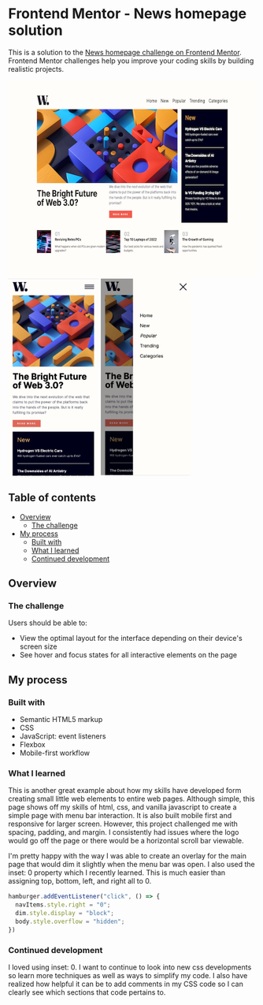 # Frontend Mentor - News homepage solution

This is a solution to the [News homepage challenge on Frontend Mentor](https://www.frontendmentor.io/challenges/news-homepage-H6SWTa1MFl). Frontend Mentor challenges help you improve your coding skills by building realistic projects. 

<p float="left">
<img src="./assets/images/screenshot-desktop.png" height=400>  <img src="./assets/images/screenshot-mobile.jpg" height= 400 /> <img src="./assets/images/screenshot-mobile-menu.jpg" height=400 />
</p>

## Table of contents

- [Overview](#overview)
  - [The challenge](#the-challenge)
- [My process](#my-process)
  - [Built with](#built-with)
  - [What I learned](#what-i-learned)
  - [Continued development](#continued-development)


## Overview

### The challenge

Users should be able to:

- View the optimal layout for the interface depending on their device's screen size
- See hover and focus states for all interactive elements on the page


## My process

### Built with

- Semantic HTML5 markup
- CSS
- JavaScript: event listeners
- Flexbox
- Mobile-first workflow


### What I learned

This is another great example about how my skills have developed form creating small little web elements to entire web pages.  Although simple, this page shows off my skills of html, css, and vanilla javascript to create a simple page with menu bar interaction.  It is also built mobile first and responsive for larger screen.   However, this project challenged me with spacing, padding, and margin.  I consistently had issues where the logo would go off the page or there would be a horizontal scroll bar viewable. 

I'm pretty happy with the way I was able to create an overlay for the main page that would dim it slightly when the menu bar was open.  I also used the inset: 0 property which I recently learned.  This is much easier than assigning top, bottom, left, and right all to 0.

```javascript
hamburger.addEventListener("click", () => {
  navItems.style.right = "0";
  dim.style.display = "block";
  body.style.overflow = "hidden";
})
```

### Continued development

I loved using inset: 0.  I want to continue to look into new css developments so learn more techniques as well as ways to simplify my code.  I also have realized how helpful it can be to add comments in my CSS code so I can clearly see which sections that code pertains to. 